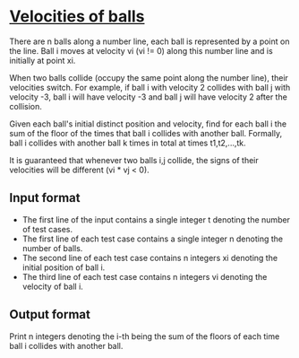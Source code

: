 # [Velocities of balls][link]

There are n balls along a number line, each ball is represented by a point on the line. Ball i moves at velocity vi (vi != 0) along this number line and is initially at point xi.

When two balls collide (occupy the same point along the number line), their velocities switch. For example, if ball i with velocity 2 collides with ball j with velocity -3, ball i will have velocity -3 and ball j will have velocity 2 after the collision.

Given each ball's initial distinct position and velocity, find for each ball i the sum of the floor of the times that ball i collides with another ball. Formally, ball i collides with another ball k times in total at times t1,t2,...,tk.

It is guaranteed that whenever two balls i,j collide, the signs of their velocities will be different (vi \* vj < 0).

## Input format

- The first line of the input contains a single integer t denoting the number of test cases.
- The first line of each test case contains a single integer n denoting the number of balls.
- The second line of each test case contains n integers xi denoting the initial position of ball i.
- The third line of each test case contains n integers vi denoting the velocity of ball i.

## Output format

Print n integers denoting the i-th being the sum of the floors of each time ball i collides with another ball.

[link]: https://www.hackerearth.com/practice/algorithms/searching/linear-search/practice-problems/algorithm/bouncing-balls-b9c19a3d/
